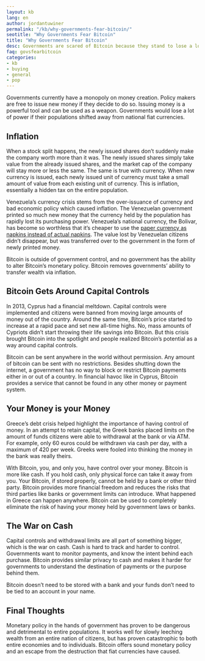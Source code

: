 ```yaml
---
layout: kb
lang: en
author: jordantuwiner
permalink: "/kb/why-governments-fear-bitcoin/"
seotitle: "Why Governments Fear Bitcoin"
title: "Why Governments Fear Bitcoin"
desc: Governments are scared of Bitcoin because they stand to lose a lot of power if their populations shifted away from national fiat currencies.
faq: govsfearbitcoin
categories: 
- kb
- buying
- general
- pop
---
```

Governments currently have a monopoly on money creation. Policy makers are free to issue new money if they decide to do so. Issuing money is a powerful tool and can be used as a weapon. Governments would lose a lot of power if their populations shifted away from national fiat currencies.

## Inflation
When a stock split happens, the newly issued shares don’t suddenly make the company worth more than it was. The newly issued shares simply take value from the already issued shares, and the market cap of the company will stay more or less the same. The same is true with currency. When new currency is issued, each newly issued unit of currency must take a small amount of value from each existing unit of currency. This is inflation, essentially a hidden tax on the entire population.

Venezuela’s currency crisis stems from the over-issuance of currency and bad economic policy which caused inflation. The Venezuelan government printed so much new money that the currency held by the population has  rapidly lost its purchasing power. Venezuela’s national currency, the Bolivar, has become so worthless that it’s cheaper to use the [paper currency as napkins instead of actual napkins](http://uk.businessinsider.com/venezuelas-currency-is-now-so-worthless-that-people-are-using-it-as-napkins-2015-8). The value lost by Venezuelan citizens didn’t disappear, but was transferred over to the government in the form of newly printed money. 

Bitcoin is outside of government control, and no government has the ability to alter Bitcoin’s monetary policy. Bitcoin removes governments’ ability to transfer wealth via inflation. 

## Bitcoin Gets Around Capital Controls
In 2013, Cyprus had a financial meltdown. Capital controls were implemented and citizens were banned from moving large amounts of money out of the country. Around the same time, Bitcoin’s price started to increase at a rapid pace and set new all-time highs. No, mass amounts of Cypriots didn’t start throwing their life savings into Bitcoin. But this crisis brought Bitcoin into the spotlight and people realized Bitcoin’s potential as a way around capital controls. 

Bitcoin can be sent anywhere in the world without permission. Any amount of bitcoin can be sent with no restrictions. Besides shutting down the internet, a government has no way to block or restrict Bitcoin payments either in or out of a country. In financial havoc like in Cyprus, Bitcoin provides a service that cannot be found in any other money or payment system. 

## Your Money is your Money
Greece’s debt crisis helped highlight the importance of having control of money. In an attempt to retain capital, the Greek banks placed limits on the amount of funds citizens were able to withdrawal at the bank or via ATM. For example, only 60 euros could be withdrawn via cash per day, with a maximum of 420 per week. Greeks were fooled into thinking the money in the bank was really theirs.

With Bitcoin, you, and only you, have control over your money. Bitcoin is more like cash. If you hold cash, only physical force can take it away from you. Your Bitcoin, if stored properly, cannot be held by a bank or other third party. Bitcoin provides more financial freedom and reduces the risks that third parties like banks or government limits can introduce. What happened in Greece can happen anywhere. Bitcoin can be used to completely eliminate the risk of having your money held by government laws or banks. 

## The War on Cash
Capital controls and withdrawal limits are all part of something bigger, which is the war on cash. Cash is hard to track and harder to control. Governments want to monitor payments, and know the intent behind each purchase. Bitcoin provides similar privacy to cash and makes it harder for governments to understand the destination of payments or the purpose behind them. 

Bitcoin doesn’t need to be stored with a bank and your funds don’t need to be tied to an account in your name. 

## Final Thoughts
Monetary policy in the hands of government has proven to be dangerous and detrimental to entire populations. It works well for slowly leeching wealth from an entire nation of citizens, but has proven catastrophic to both entire economies and to individuals. Bitcoin offers sound monetary policy and an escape from the destruction that fiat currencies have caused.